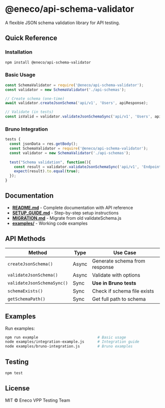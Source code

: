 # @eneco/api-schema-validator

A flexible JSON schema validation library for API testing.

## Quick Reference

### Installation
```bash
npm install @eneco/api-schema-validator
```

### Basic Usage
```javascript
const SchemaValidator = require('@eneco/api-schema-validator');
const validator = new SchemaValidator('./api-schemas');

// Create schema (one-time)
await validator.createJsonSchema('api/v1', 'Users', apiResponse);

// Validate (in tests)
const isValid = validator.validateJsonSchemaSync('api/v1', 'Users', apiResponse);
```

### Bruno Integration
```javascript
tests {
  const jsonData = res.getBody();
  const SchemaValidator = require('@eneco/api-schema-validator');
  const validator = new SchemaValidator('./api-schemas');
  
  test("Schema validation", function(){
    const result = validator.validateJsonSchemaSync('api/v1', 'Endpoint', jsonData);
    expect(result).to.equal(true);
  });
}
```

## Documentation

- **[README.md](./README.md)** - Complete documentation with API reference
- **[SETUP_GUIDE.md](./SETUP_GUIDE.md)** - Step-by-step setup instructions
- **[MIGRATION.md](./MIGRATION.md)** - Migrate from old validateSchema.js
- **[examples/](./examples/)** - Working code examples

## API Methods

| Method | Type | Use Case |
|--------|------|----------|
| `createJsonSchema()` | Async | Generate schema from response |
| `validateJsonSchema()` | Async | Validate with options |
| `validateJsonSchemaSync()` | Sync | **Use in Bruno tests** |
| `schemaExists()` | Sync | Check if schema file exists |
| `getSchemaPath()` | Sync | Get full path to schema |

## Examples

Run examples:
```bash
npm run example                           # Basic usage
node examples/integration-example.js      # Integration guide
node examples/bruno-integration.js        # Bruno examples
```

## Testing

```bash
npm test
```

## License

MIT © Eneco VPP Testing Team
